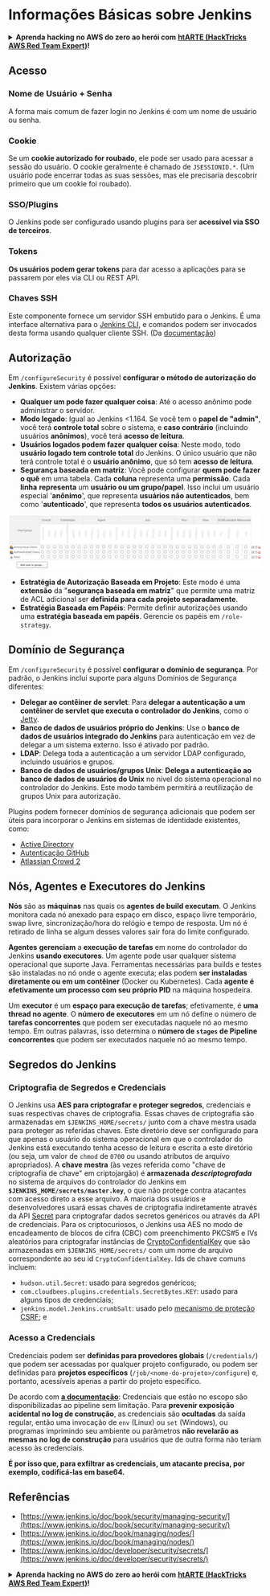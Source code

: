 # Informações Básicas sobre Jenkins

<details>

<summary><strong>Aprenda hacking no AWS do zero ao herói com</strong> <a href="https://training.hacktricks.xyz/courses/arte"><strong>htARTE (HackTricks AWS Red Team Expert)</strong></a><strong>!</strong></summary>

Outras formas de apoiar o HackTricks:

* Se você quer ver sua **empresa anunciada no HackTricks** ou **baixar o HackTricks em PDF**, confira os [**PLANOS DE ASSINATURA**](https://github.com/sponsors/carlospolop)!
* Adquira o [**material oficial PEASS & HackTricks**](https://peass.creator-spring.com)
* Descubra [**A Família PEASS**](https://opensea.io/collection/the-peass-family), nossa coleção de [**NFTs**](https://opensea.io/collection/the-peass-family) exclusivos
* **Junte-se ao grupo** 💬 [**Discord**](https://discord.gg/hRep4RUj7f) ou ao [**grupo do telegram**](https://t.me/peass) ou **siga-me** no **Twitter** 🐦 [**@carlospolopm**](https://twitter.com/carlospolopm)**.**
* **Compartilhe suas técnicas de hacking enviando PRs para os repositórios github** [**HackTricks**](https://github.com/carlospolop/hacktricks) e [**HackTricks Cloud**](https://github.com/carlospolop/hacktricks-cloud).

</details>

## Acesso

### Nome de Usuário + Senha

A forma mais comum de fazer login no Jenkins é com um nome de usuário ou senha.

### Cookie

Se um **cookie autorizado for roubado**, ele pode ser usado para acessar a sessão do usuário. O cookie geralmente é chamado de `JSESSIONID.*`. (Um usuário pode encerrar todas as suas sessões, mas ele precisaria descobrir primeiro que um cookie foi roubado).

### SSO/Plugins

O Jenkins pode ser configurado usando plugins para ser **acessível via SSO de terceiros**.

### Tokens

**Os usuários podem gerar tokens** para dar acesso a aplicações para se passarem por eles via CLI ou REST API.

### Chaves SSH

Este componente fornece um servidor SSH embutido para o Jenkins. É uma interface alternativa para o [Jenkins CLI](https://www.jenkins.io/doc/book/managing/cli/), e comandos podem ser invocados desta forma usando qualquer cliente SSH. (Da [documentação](https://plugins.jenkins.io/sshd/))

## Autorização

Em `/configureSecurity` é possível **configurar o método de autorização do Jenkins**. Existem várias opções:

* **Qualquer um pode fazer qualquer coisa**: Até o acesso anônimo pode administrar o servidor.
* **Modo legado**: Igual ao Jenkins <1.164. Se você tem o **papel de "admin"**, você terá **controle total** sobre o sistema, e **caso contrário** (incluindo usuários **anônimos**), você terá **acesso de leitura**.
* **Usuários logados podem fazer qualquer coisa**: Neste modo, todo **usuário logado tem controle total** do Jenkins. O único usuário que não terá controle total é o **usuário anônimo**, que só tem **acesso de leitura**.
* **Segurança baseada em matriz**: Você pode configurar **quem pode fazer o quê** em uma tabela. Cada **coluna** representa uma **permissão**. Cada **linha** **representa** um **usuário ou um grupo/papel**. Isso inclui um usuário especial '**anônimo**', que representa **usuários não autenticados**, bem como '**autenticado**', que representa **todos os usuários autenticados**.

![](<../../.gitbook/assets/image (40).png>)

* **Estratégia de Autorização Baseada em Projeto**: Este modo é uma **extensão** da "**segurança baseada em matriz**" que permite uma matriz de ACL adicional ser **definida para cada projeto separadamente**.
* **Estratégia Baseada em Papéis**: Permite definir autorizações usando uma **estratégia baseada em papéis**. Gerencie os papéis em `/role-strategy`.

## **Domínio de Segurança**

Em `/configureSecurity` é possível **configurar o domínio de segurança**. Por padrão, o Jenkins inclui suporte para alguns Domínios de Segurança diferentes:

* **Delegar ao contêiner de servlet**: Para **delegar a autenticação a um contêiner de servlet que executa o controlador do Jenkins**, como o [Jetty](https://www.eclipse.org/jetty/).
* **Banco de dados de usuários próprio do Jenkins**: Use o **banco de dados de usuários integrado do Jenkins** para autenticação em vez de delegar a um sistema externo. Isso é ativado por padrão.
* **LDAP**: Delega toda a autenticação a um servidor LDAP configurado, incluindo usuários e grupos.
* **Banco de dados de usuários/grupos Unix**: **Delega a autenticação ao banco de dados de usuários do Unix** no nível do sistema operacional no controlador do Jenkins. Este modo também permitirá a reutilização de grupos Unix para autorização.

Plugins podem fornecer domínios de segurança adicionais que podem ser úteis para incorporar o Jenkins em sistemas de identidade existentes, como:

* [Active Directory](https://plugins.jenkins.io/active-directory)
* [Autenticação GitHub](https://plugins.jenkins.io/github-oauth)
* [Atlassian Crowd 2](https://plugins.jenkins.io/crowd2)

## Nós, Agentes e Executores do Jenkins

**Nós** são as **máquinas** nas quais os **agentes de build executam**. O Jenkins monitora cada nó anexado para espaço em disco, espaço livre temporário, swap livre, sincronização/hora do relógio e tempo de resposta. Um nó é retirado de linha se algum desses valores sair fora do limite configurado.

**Agentes** **gerenciam** a **execução de tarefas** em nome do controlador do Jenkins **usando executores**. Um agente pode usar qualquer sistema operacional que suporte Java. Ferramentas necessárias para builds e testes são instaladas no nó onde o agente executa; elas podem **ser instaladas diretamente ou em um contêiner** (Docker ou Kubernetes). Cada **agente é efetivamente um processo com seu próprio PID** na máquina hospedeira.

Um **executor** é um **espaço para execução de tarefas**; efetivamente, é **uma thread no agente**. O **número de executores** em um nó define o número de **tarefas concorrentes** que podem ser executadas naquele nó ao mesmo tempo. Em outras palavras, isso determina o **número de `stages` de Pipeline concorrentes** que podem ser executados naquele nó ao mesmo tempo.

## Segredos do Jenkins

### Criptografia de Segredos e Credenciais

O Jenkins usa **AES para criptografar e proteger segredos**, credenciais e suas respectivas chaves de criptografia. Essas chaves de criptografia são armazenadas em `$JENKINS_HOME/secrets/` junto com a chave mestra usada para proteger as referidas chaves. Este diretório deve ser configurado para que apenas o usuário do sistema operacional em que o controlador do Jenkins está executando tenha acesso de leitura e escrita a este diretório (ou seja, um valor de `chmod` de `0700` ou usando atributos de arquivo apropriados). A **chave mestra** (às vezes referida como "chave de criptografia de chave" em criptojargão) é **armazenada** _**descriptografada**_ no sistema de arquivos do controlador do Jenkins em **`$JENKINS_HOME/secrets/master.key`**, o que não protege contra atacantes com acesso direto a esse arquivo. A maioria dos usuários e desenvolvedores usará essas chaves de criptografia indiretamente através da API [Secret](https://javadoc.jenkins.io/byShortName/Secret) para criptografar dados secretos genéricos ou através da API de credenciais. Para os criptocuriosos, o Jenkins usa AES no modo de encadeamento de blocos de cifra (CBC) com preenchimento PKCS#5 e IVs aleatórios para criptografar instâncias de [CryptoConfidentialKey](https://javadoc.jenkins.io/byShortName/CryptoConfidentialKey) que são armazenadas em `$JENKINS_HOME/secrets/` com um nome de arquivo correspondente ao seu id `CryptoConfidentialKey`. Ids de chave comuns incluem:

* `hudson.util.Secret`: usado para segredos genéricos;
* `com.cloudbees.plugins.credentials.SecretBytes.KEY`: usado para alguns tipos de credenciais;
* `jenkins.model.Jenkins.crumbSalt`: usado pelo [mecanismo de proteção CSRF](https://www.jenkins.io/doc/book/managing/security/#cross-site-request-forgery); e
### Acesso a Credenciais

Credenciais podem ser **definidas para provedores globais** (`/credentials/`) que podem ser acessadas por qualquer projeto configurado, ou podem ser definidas para **projetos específicos** (`/job/<nome-do-projeto>/configure`) e, portanto, acessíveis apenas a partir do projeto específico.

De acordo com [**a documentação**](https://www.jenkins.io/blog/2019/02/21/credentials-masking/): Credenciais que estão no escopo são disponibilizadas ao pipeline sem limitação. Para **prevenir exposição acidental no log de construção**, as credenciais são **ocultadas** da saída regular, então uma invocação de `env` (Linux) ou `set` (Windows), ou programas imprimindo seu ambiente ou parâmetros **não revelarão as mesmas no log de construção** para usuários que de outra forma não teriam acesso às credenciais.

**É por isso que, para exfiltrar as credenciais, um atacante precisa, por exemplo, codificá-las em base64.**

## Referências

* [https://www.jenkins.io/doc/book/security/managing-security/](https://www.jenkins.io/doc/book/security/managing-security/)
* [https://www.jenkins.io/doc/book/managing/nodes/](https://www.jenkins.io/doc/book/managing/nodes/)
* [https://www.jenkins.io/doc/developer/security/secrets/](https://www.jenkins.io/doc/developer/security/secrets/)

<details>

<summary><strong>Aprenda hacking no AWS do zero ao herói com</strong> <a href="https://training.hacktricks.xyz/courses/arte"><strong>htARTE (HackTricks AWS Red Team Expert)</strong></a><strong>!</strong></summary>

Outras formas de apoiar o HackTricks:

* Se você quer ver sua **empresa anunciada no HackTricks** ou **baixar o HackTricks em PDF** Confira os [**PLANOS DE ASSINATURA**](https://github.com/sponsors/carlospolop)!
* Adquira o [**material oficial PEASS & HackTricks**](https://peass.creator-spring.com)
* Descubra [**A Família PEASS**](https://opensea.io/collection/the-peass-family), nossa coleção de [**NFTs**](https://opensea.io/collection/the-peass-family) exclusivos
* **Junte-se ao grupo** 💬 [**Discord**](https://discord.gg/hRep4RUj7f) ou ao grupo [**telegram**](https://t.me/peass) ou **siga**-me no **Twitter** 🐦 [**@carlospolopm**](https://twitter.com/carlospolopm)**.**
* **Compartilhe suas técnicas de hacking enviando PRs para os repositórios github do** [**HackTricks**](https://github.com/carlospolop/hacktricks) e [**HackTricks Cloud**](https://github.com/carlospolop/hacktricks-cloud).

</details>
